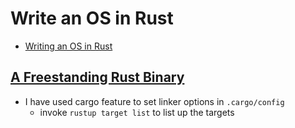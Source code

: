 # Write an OS in Rust

- [Writing an OS in Rust](https://os.phil-opp.com/)

## [A Freestanding Rust Binary](https://os.phil-opp.com/freestanding-rust-binary/)

- I have used cargo feature to set linker options in `.cargo/config`
    - invoke `rustup target list` to list up the targets
